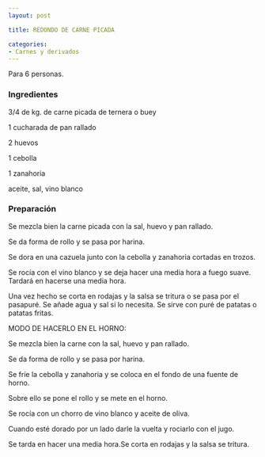 ```yaml
---
layout: post

title: REDONDO DE CARNE PICADA

categories:
- Carnes y derivados
---
```

Para 6 personas.

<h3>Ingredientes</h3>
3/4 de kg. de carne picada de ternera o buey

1 cucharada de pan rallado

2 huevos

1 cebolla

1 zanahoria

aceite, sal, vino blanco

<h3>Preparación</h3>
Se mezcla bien la carne picada con la sal, huevo y pan rallado.

Se da forma de rollo y se pasa por harina.

Se dora en una cazuela junto con la cebolla y zanahoria cortadas en trozos.

Se rocía con el vino blanco y se deja hacer una media hora a fuego suave. Tardará en hacerse una media hora.

Una vez hecho se corta en rodajas y la salsa se tritura o se pasa por el pasapuré. Se añade agua y sal si lo necesita. Se sirve con puré de patatas o patatas fritas.

MODO DE HACERLO EN EL HORNO:

Se mezcla bien la carne con la sal, huevo y pan rallado.

Se da forma de rollo y se pasa por harina.

Se fríe la cebolla y zanahoria y se coloca en el fondo de una fuente de horno.

Sobre ello se pone el rollo y se mete en el horno.

Se rocía con un chorro de vino blanco y aceite de oliva.

Cuando esté dorado por un lado darle la vuelta y rociarlo con el jugo.

Se tarda en hacer una media hora.Se corta en rodajas y la salsa se tritura.

